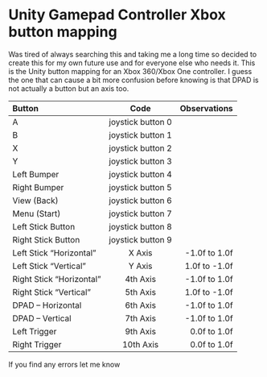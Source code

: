 # Unity Gamepad Controller Xbox button mapping

Was tired of always searching this and taking me a long time so decided to create this for my own future use and for everyone else who needs it. This is the Unity button mapping for an Xbox 360/Xbox One controller. I guess the one that can cause a bit more confusion before knowing is that DPAD is not actually a button but an axis too.

| Button  | Code  | Observations |
| :------------ |:---------------:| -----:|
| A      | joystick button 0 |  |
| B      | joystick button 1 |  |
| X      | joystick button 2 |  |
| Y      | joystick button 3 |  |
| Left Bumper      | joystick button 4 |  |
| Right Bumper      | joystick button 5 |  |
| View (Back)      | joystick button 6 |  |
| Menu (Start)      | joystick button 7 |  |
| Left Stick Button      | joystick button 8 |  |
| Right Stick Button      | joystick button 9 |  |
| Left Stick “Horizontal”      | X Axis | -1.0f to 1.0f |
| Left Stick “Vertical”      | Y Axis | 1.0f to -1.0f |
| Right Stick “Horizontal”      | 4th Axis | -1.0f to 1.0f |
| Right Stick “Vertical”      | 5th Axis | 1.0f to -1.0f  |
| DPAD – Horizontal      | 6th Axis | -1.0f to 1.0f |
| DPAD – Vertical      | 7th Axis | -1.0f to 1.0f |
| Left Trigger      | 9th Axis | 0.0f to 1.0f |
| Right Trigger      | 10th Axis | 0.0f to 1.0f |


If you find any errors let me know
